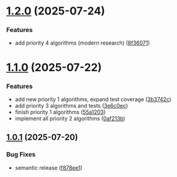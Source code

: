 # [1.2.0](https://github.com/graphty-org/algorithms/compare/v1.1.0...v1.2.0) (2025-07-24)


### Features

* add priority 4 algorithms (modern research) ([8f36071](https://github.com/graphty-org/algorithms/commit/8f360716c0f233639026d37b8a0a8755d47df6db))

# [1.1.0](https://github.com/graphty-org/algorithms/compare/v1.0.1...v1.1.0) (2025-07-22)


### Features

* add new priority 1 algorithms, expand test coverage ([3b3742c](https://github.com/graphty-org/algorithms/commit/3b3742cbe927610f999101bf629bdd135aa0a7d0))
* add priority 3 algorithms and tests ([3e6c0ec](https://github.com/graphty-org/algorithms/commit/3e6c0ec0bc3e16823567a53d83bf6869b9c3cd25))
* finish priority 1 algorithms ([55a1203](https://github.com/graphty-org/algorithms/commit/55a1203ed42e8ef7a58e834725de035fe729f52b))
* implement all priority 2 algorithms ([0af213b](https://github.com/graphty-org/algorithms/commit/0af213b0c294c556acf89db1fb288d18d0c9662a))

## [1.0.1](https://github.com/graphty-org/algorithms/compare/v1.0.0...v1.0.1) (2025-07-20)


### Bug Fixes

* semantic release ([f878ee1](https://github.com/graphty-org/algorithms/commit/f878ee1d90d514c7e3654fcb31a56a8734e5a347))

